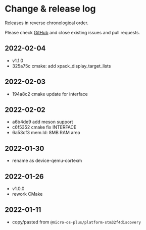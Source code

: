 # Change & release log

Releases in reverse chronological order.

Please check
[GitHub](https://github.com/micro-os-plus/device-qemu-cortexm-xpack/issues/)
and close existing issues and pull requests.

## 2022-02-04

- v1.1.0
- 325a75c cmake: add xpack_display_target_lists

## 2022-02-03

- 194a8c2 cmake update for interface

## 2022-02-02

- a6b4de9 add meson support
- c6f5352 cmake fix INTERFACE
- 6a53cf3 mem.ld: 8MB RAM area

## 2022-01-30

- rename as device-qemu-cortexm

## 2022-01-26

- v1.0.0
- rework CMake

## 2022-01-11

- copy/pasted from `@micro-os-plus/platform-stm32f4discovery`

